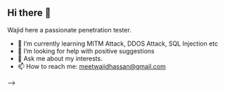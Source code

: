 ## Hi there 👋
   Wajid here a passionate penetration tester.

- 🌱 I’m currently learning MITM Attack, DDOS Attack, SQL Injection etc
- 🤔 I’m looking for help with positive suggestions
- 💬 Ask me about my interests.
- 📫 How to reach me: meetwajidhassan@gmail.com

-->
